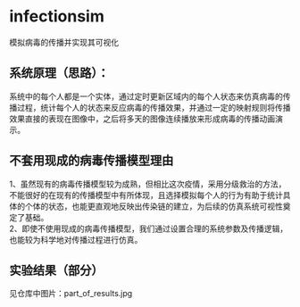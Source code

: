 # infectionsim
模拟病毒的传播并实现其可视化

## 系统原理（思路）：
系统中的每个人都是一个实体，通过定时更新区域内的每个人状态来仿真病毒的传播过程，统计每个人的状态来反应病毒的传播效果，并通过一定的映射规则将传播效果直接的表现在图像中，之后将多天的图像连续播放来形成病毒的传播动画演示。<br>

## 不套用现成的病毒传播模型理由
1、虽然现有的病毒传播模型较为成熟，但相比这次疫情，采用分级救治的方法，不能很好的在现有的传播模型中有所体现，且选择模拟每个人的行为有助于统计具体的个体的状态，也能更直观地反映出传染链的建立，为后续的仿真系统可视性奠定了基础。<br>
2、即使不使用现成的病毒传播模型，我们通过设置合理的系统参数及传播逻辑，也能较为科学地对传播过程进行仿真。<br>

## 实验结果（部分）
见仓库中图片：part_of_results.jpg
